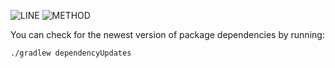![LINE](https://img.shields.io/badge/line--coverage-59%25-orange.svg)
![METHOD](https://img.shields.io/badge/method--coverage-28%25-red.svg)

You can check for the newest version of package dependencies by running:

    ./gradlew dependencyUpdates

